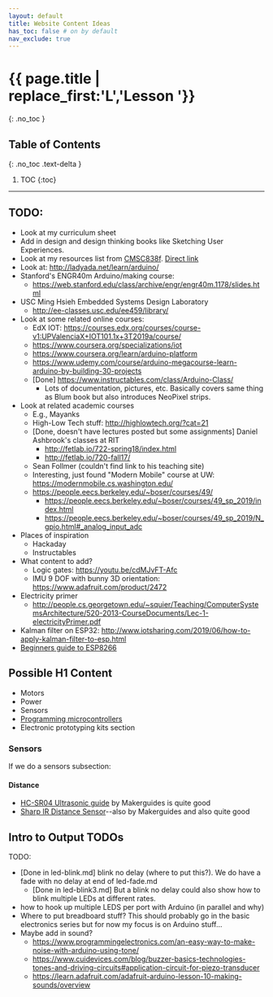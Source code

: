 ```yaml
---
layout: default
title: Website Content Ideas
has_toc: false # on by default
nav_exclude: true
---
```


# {{ page.title | replace_first:'L','Lesson '}}
{: .no_toc }

## Table of Contents
{: .no_toc .text-delta }

1. TOC
{:toc}
---

## TODO:

- Look at my curriculum sheet
- Add in design and design thinking books like Sketching User Experiences.
- Look at my resources list from [CMSC838f](https://web.archive.org/web/20170605201324/http:/cmsc838f-s15.wikispaces.com/). [Direct link](https://web.archive.org/web/20150709105051/http://cmsc838f-s15.wikispaces.com/Resources)
- Look at: http://ladyada.net/learn/arduino/
- Stanford's ENGR40m Arduino/making course:
  - https://web.stanford.edu/class/archive/engr/engr40m.1178/slides.html
- USC Ming Hsieh Embedded Systems Design Laboratory
  - http://ee-classes.usc.edu/ee459/library/
- Look at some related online courses:
  - EdX IOT: https://courses.edx.org/courses/course-v1:UPValenciaX+IOT101.1x+3T2019a/course/
  - https://www.coursera.org/specializations/iot
  - https://www.coursera.org/learn/arduino-platform
  - https://www.udemy.com/course/arduino-megacourse-learn-arduino-by-building-30-projects
  - [Done] https://www.instructables.com/class/Arduino-Class/
    - Lots of documentation, pictures, etc. Basically covers same thing as Blum book but also introduces NeoPixel strips.
- Look at related academic courses
  - E.g., Mayanks
  - High-Low Tech stuff: http://highlowtech.org/?cat=21
  - [Done, doesn't have lectures posted but some assignments] Daniel Ashbrook's classes at RIT
    - http://fetlab.io/722-spring18/index.html
    - http://fetlab.io/720-fall17/
  - Sean Follmer (couldn't find link to his teaching site)
  - Interesting, just found "Modern Mobile" course at UW: https://modernmobile.cs.washington.edu/
  - https://people.eecs.berkeley.edu/~boser/courses/49/
    - https://people.eecs.berkeley.edu/~boser/courses/49_sp_2019/index.html
    - https://people.eecs.berkeley.edu/~boser/courses/49_sp_2019/N_gpio.html#_analog_input_adc
- Places of inspiration
  - Hackaday
  - Instructables
- What content to add?
  - Logic gates: https://youtu.be/cdMJvFT-Afc
  - IMU 9 DOF with bunny 3D orientation: https://www.adafruit.com/product/2472
- Electricity primer
  - http://people.cs.georgetown.edu/~squier/Teaching/ComputerSystemsArchitecture/520-2013-CourseDocuments/Lec-1-electricityPrimer.pdf
- Kalman filter on ESP32: http://www.iotsharing.com/2019/06/how-to-apply-kalman-filter-to-esp.html
- [Beginners guide to ESP8266](https://tttapa.github.io/ESP8266/Chap01%20-%20ESP8266.html)

## Possible H1 Content
- Motors
- Power
- Sensors
- [Programming microcontrollers](https://itp.nyu.edu/physcomp/lessons/programming/programming-terms-and-programming-environments/)
- Electronic prototyping kits section

### Sensors

If we do a sensors subsection:

#### Distance
- [HC-SR04 Ultrasonic guide](https://www.makerguides.com/hc-sr04-arduino-tutorial/) by Makerguides is quite good
- [Sharp IR Distance Sensor](https://www.makerguides.com/sharp-gp2y0a21yk0f-ir-distance-sensor-arduino-tutorial/)--also by Makerguides and also quite good

## Intro to Output TODOs
TODO: 
- [Done in led-blink.md] blink no delay (where to put this?). We do have a fade with no delay at end of led-fade.md
  - [Done in led-blink3.md] But a blink no delay could also show how to blink multiple LEDs at different rates.
- how to hook up multiple LEDS per port with Arduino (in parallel and why)
- Where to put breadboard stuff? This should probably go in the basic electronics series but for now my focus is on Arduino stuff...
- Maybe add in sound?
  - https://www.programmingelectronics.com/an-easy-way-to-make-noise-with-arduino-using-tone/
  - https://www.cuidevices.com/blog/buzzer-basics-technologies-tones-and-driving-circuits#application-circuit-for-piezo-transducer
  - https://learn.adafruit.com/adafruit-arduino-lesson-10-making-sounds/overview

<!--  https://www.exploringarduino.com/resources/ -->